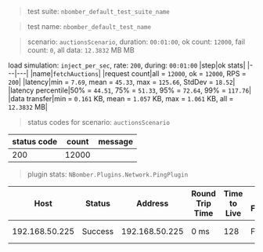 > test suite: `nbomber_default_test_suite_name`

> test name: `nbomber_default_test_name`

> scenario: `auctionsScenario`, duration: `00:01:00`, ok count: `12000`, fail count: `0`, all data: `12.3832` MB MB

load simulation: `inject_per_sec`, rate: `200`, during: `00:01:00`
|step|ok stats|
|---|---|
|name|`fetchAuctions`|
|request count|all = `12000`, ok = `12000`, RPS = `200`|
|latency|min = `7.69`, mean = `45.33`, max = `125.66`, StdDev = `18.52`|
|latency percentile|50% = `44.51`, 75% = `51.33`, 95% = `72.64`, 99% = `117.76`|
|data transfer|min = `0.161` KB, mean = `1.057` KB, max = `1.061` KB, all = `12.3832` MB|
> status codes for scenario: `auctionsScenario`

|status code|count|message|
|---|---|---|
|200|12000||

> plugin stats: `NBomber.Plugins.Network.PingPlugin`

|Host|Status|Address|Round Trip Time|Time to Live|Don't Fragment|Buffer Size|
|---|---|---|---|---|---|---|
|192.168.50.225|Success|192.168.50.225|0 ms|128|False|32 bytes|

